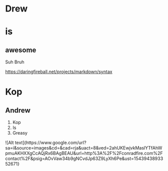 # Drew

is
=============

awesome
-------------

Suh Bruh


https://daringfireball.net/projects/markdown/syntax

Kop
=============
Andrew
-------------
<ol>
<li>Kop</li>
<li>Is</li>
<li>Greasy</li>
</ol>  
![Alt text](https://www.google.com/url?sa=i&source=images&cd=&cad=rja&uact=8&ved=2ahUKEwjvkMaslYTfAhWpmuAKHXXgCcAQjRx6BAgBEAU&url=http%3A%2F%2Fconradfire.com%2Fcontact%2F&psig=AOvVaw34b9gNCvdJp63Z9LyXh6Pe&ust=1543943893352671}

